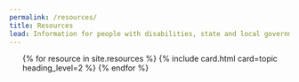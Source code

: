 ```yaml
---
permalink: /resources/
title: Resources
lead: Information for people with disabilities, state and local governments, and businesses
---
```


<div class="grid-row grid-gap">
  <ul class="usa-card-group">
    {% for resource in site.resources %}
      {% include card.html card=topic heading_level=2 %}
    {% endfor %}
  </ul>
</div>
